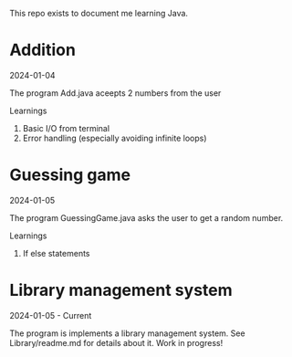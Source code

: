 This repo exists to document me learning Java. 
# Addition
2024-01-04

The program Add.java aceepts 2 numbers from the user

Learnings

1. Basic I/O from terminal 
2. Error handling (especially avoiding infinite loops)
# Guessing game
2024-01-05

The program GuessingGame.java asks the user to get a random number. 

Learnings

1. If else statements
# Library management system 

2024-01-05 - Current

The program is implements a library management system. See Library/readme.md for details about it. Work in progress!
